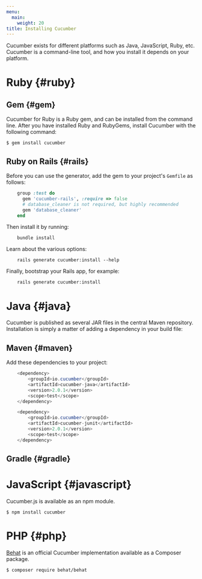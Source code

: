 ```yaml
---
menu:
  main:
    weight: 20
title: Installing Cucumber
---
```


Cucumber exists for different platforms such as Java, JavaScript, Ruby, etc. Cucumber is a command-line tool, and how you install it depends on your platform.

# Ruby {#ruby}

## Gem {#gem}

Cucumber for Ruby is a Ruby gem, and can be installed from the command line. After you have installed Ruby and RubyGems, install Cucumber with the following command:

```shell
$ gem install cucumber
```

## Ruby on Rails {#rails}

Before you can use the generator, add the gem to your project's `Gemfile` as follows:

```ruby
    group :test do
      gem 'cucumber-rails', :require => false
      # database_cleaner is not required, but highly recommended
      gem 'database_cleaner'
    end
```

Then install it by running:

```shell
    bundle install
```

Learn about the various options:

```shell
    rails generate cucumber:install --help
```

Finally, bootstrap your Rails app, for example:

```shell
    rails generate cucumber:install
```

# Java {#java}

Cucumber is published as several JAR files in the central Maven repository. Installation is simply a matter of adding a dependency in your build file:

## Maven {#maven}

Add these dependencies to your project:

```java
    <dependency>
        <groupId>io.cucumber</groupId>
        <artifactId>cucumber-java</artifactId>
        <version>2.0.1</version>
        <scope>test</scope>
    </dependency>

    <dependency>
        <groupId>io.cucumber</groupId>
        <artifactId>cucumber-junit</artifactId>
        <version>2.0.1</version>
        <scope>test</scope>
    </dependency>
```

## Gradle {#gradle}

# JavaScript {#javascript}

Cucumber.js is available as an npm module.

```shell
$ npm install cucumber
```

# PHP {#php}

[Behat](http://docs.behat.org) is an official Cucumber implementation available as a Composer package.

```shell
$ composer require behat/behat
```
